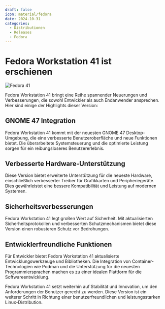 ```yaml
---
draft: false
icon: material/fedora
date: 2024-10-31 
categories:
  - Distributionen
  - Releases
  - Fedora
---
```


# Fedora Workstation 41 ist erschienen

![Fedora 41](/images/news/fedora-41-705x400.png)

Fedora Workstation 41 bringt eine Reihe spannender Neuerungen und Verbesserungen, die sowohl Entwickler als auch Endanwender ansprechen. Hier sind einige der Highlights dieser Version:
<!-- more -->

## GNOME 47 Integration
Fedora Workstation 41 kommt mit der neuesten GNOME 47 Desktop-Umgebung, die eine verbesserte Benutzeroberfläche und neue Funktionen bietet. Die überarbeitete Systemsteuerung und die optimierte Leistung sorgen für ein reibungsloseres Benutzererlebnis.

## Verbesserte Hardware-Unterstützung
Diese Version bietet erweiterte Unterstützung für die neueste Hardware, einschließlich verbesserter Treiber für Grafikkarten und Peripheriegeräte. Dies gewährleistet eine bessere Kompatibilität und Leistung auf modernen Systemen.

## Sicherheitsverbesserungen
Fedora Workstation 41 legt großen Wert auf Sicherheit. Mit aktualisierten Sicherheitsprotokollen und verbesserten Schutzmechanismen bietet diese Version einen robusteren Schutz vor Bedrohungen.

## Entwicklerfreundliche Funktionen
Für Entwickler bietet Fedora Workstation 41 aktualisierte Entwicklungswerkzeuge und Bibliotheken. Die Integration von Container-Technologien wie Podman und die Unterstützung für die neuesten Programmiersprachen machen es zu einer idealen Plattform für die Softwareentwicklung.

Fedora Workstation 41 setzt weiterhin auf Stabilität und Innovation, um den Anforderungen der Benutzer gerecht zu werden. Diese Version ist ein weiterer Schritt in Richtung einer benutzerfreundlichen und leistungsstarken Linux-Distribution.
